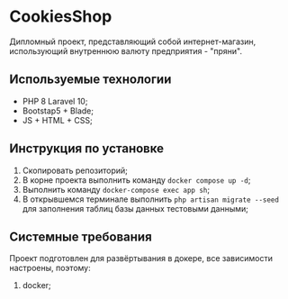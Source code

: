 # CookiesShop
Дипломный проект, представляющий собой интернет-магазин, использующий внутреннюю валюту предприятия - "пряни".
## Используемые технологии
* PHP 8 Laravel 10;
* Bootstap5 + Blade;
* JS + HTML + CSS;
## Инструкция по установке
1. Скопировать репозиторий;
2. В корне проекта выполнить команду ```docker compose up -d```;
3. Выполнить команду ```docker-compose exec app sh```;
4. В открывшемся терминале выполнить ```php artisan migrate --seed``` для заполнения таблиц базы данных тестовыми данными;
## Системные требования
Проект подготовлен для развёртывания в докере, все зависимости настроены, поэтому:
1. docker;